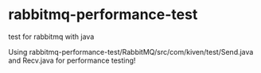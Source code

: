 rabbitmq-performance-test
=========================

test for rabbitmq with java

Using rabbitmq-performance-test/RabbitMQ/src/com/kiven/test/Send.java and Recv.java for performance testing!
